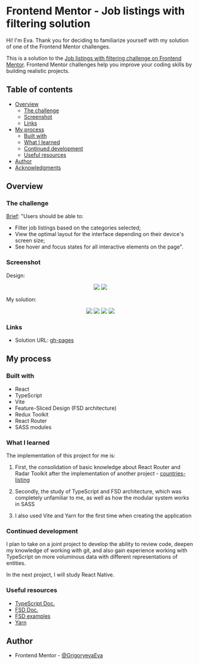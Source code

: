 # Frontend Mentor - Job listings with filtering solution

Hi! I'm Eva. Thank you for deciding to familiarize yourself with my solution of one of the Frontend Mentor challenges.

This is a solution to the [Job listings with filtering challenge on Frontend Mentor](https://www.frontendmentor.io/challenges/job-listings-with-filtering-ivstIPCt). Frontend Mentor challenges help you improve your coding skills by building realistic projects. 

## Table of contents

- [Overview](#overview)
  - [The challenge](#the-challenge)
  - [Screenshot](#screenshot)
  - [Links](#links)
- [My process](#my-process)
  - [Built with](#built-with)
  - [What I learned](#what-i-learned)
  - [Continued development](#continued-development)
  - [Useful resources](#useful-resources)
- [Author](#author)
- [Acknowledgments](#acknowledgments)

## Overview

### The challenge

[Brief](https://www.frontendmentor.io/challenges/job-listings-with-filtering-ivstIPCt):
"Users should be able to:

- Filter job listings based on the categories selected;
- View the optimal layout for the interface depending on their device's screen size;
- See hover and focus states for all interactive elements on the page".

### Screenshot

Design:

<div align="center">
  <img src='./design/desktop-design.jpg'>
  <img src='./design/mobile-design.jpg'>
</div>

My solution:

<div align="center">
  <img src='./screenshots/desktop-without-filters.png'>
  <img src='./screenshots/desktop-with-filters.png'>
  <img src='./screenshots/mobile-without-filters.png'>
  <img src='./screenshots/mobile-with-filters.png'>
</div>

### Links

- Solution URL: [gh-pages](https://grigoryevaeva.github.io/vacancy-listings-with-filtering/)

## My process

### Built with

- React
- TypeScript
- Vite
- Feature-Sliced Design (FSD architecture)
- Redux Toolkit
- React Router
- SASS modules

### What I learned

The implementation of this project for me is:

1) First, the consolidation of basic knowledge about React Router and Radar Toolkit after the implementation of another project - [countries-listing](https://github.com/GrigoryevaEva/countries-listing)

2) Secondly, the study of TypeScript and FSD architecture, which was completely unfamiliar to me, as well as how the modular system works in SASS

3) I also used Vite and Yarn for the first time when creating the application

### Continued development

I plan to take on a joint project to develop the ability to review code, deepen my knowledge of working with git, and also gain experience working with TypeScript on more voluminous data with different representations of entities.

In the next project, I will study React Native.

### Useful resources

- [TypeScript Doc.](https://www.typescriptlang.org/docs/)
- [FSD Doc.](https://feature-sliced.design/ru/docs)
- [FSD examples](https://feature-sliced.design/ru/examples)
- [Yarn](https://yarnpkg.com/)

## Author

- Frontend Mentor - [@GrigoryevaEva](https://www.frontendmentor.io/profile/GrigoryevaEva)